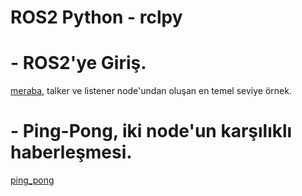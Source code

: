 # ROS2 Python - rclpy

# - ROS2'ye Giriş.
[meraba](./meraba), talker ve listener node'undan oluşan en temel seviye örnek.

# - Ping-Pong, iki node'un karşılıklı haberleşmesi.
[ping_pong](./ping_pong)
